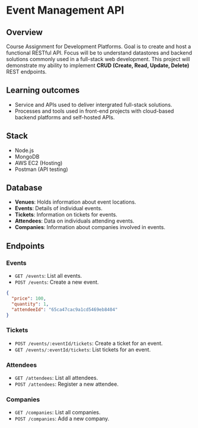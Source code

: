 # Event Management API

## Overview

Course Assignment for Development Platforms. Goal is to create and host a functional RESTful API.
Focus will be to understand datastores and backend solutions commonly used in a full-stack web development.
This project will demonstrate my ability to implement **CRUD (Create, Read, Update, Delete)** REST endpoints.

## Learning outcomes

- Service and APIs used to deliver intergrated full-stack solutions.
- Processes and tools used in front-end projects with cloud-based backend platforms and self-hosted APIs.

## Stack

- Node.js
- MongoDB
- AWS EC2 (Hosting)
- Postman (API testing)

## Database

- **Venues**: Holds information about event locations.
- **Events**: Details of individual events.
- **Tickets**: Information on tickets for events.
- **Attendees**: Data on individuals attending events.
- **Companies**: Information about companies involved in events.

## Endpoints

### Events

- `GET /events`: List all events.
- `POST /events`: Create a new event.

```json
{
  "price": 100,
  "quantity": 1,
  "attendeeId": "65ca47cac9a1cd5469eb8404"
}
```

### Tickets

- `POST /events/:eventId/tickets`: Create a ticket for an event.
- `GET /events/:eventId/tickets`: List tickets for an event.

### Attendees

- `GET /attendees`: List all attendees.
- `POST /attendees`: Register a new attendee.

### Companies

- `GET /companies`: List all companies.
- `POST /companies`: Add a new company.

```

```
